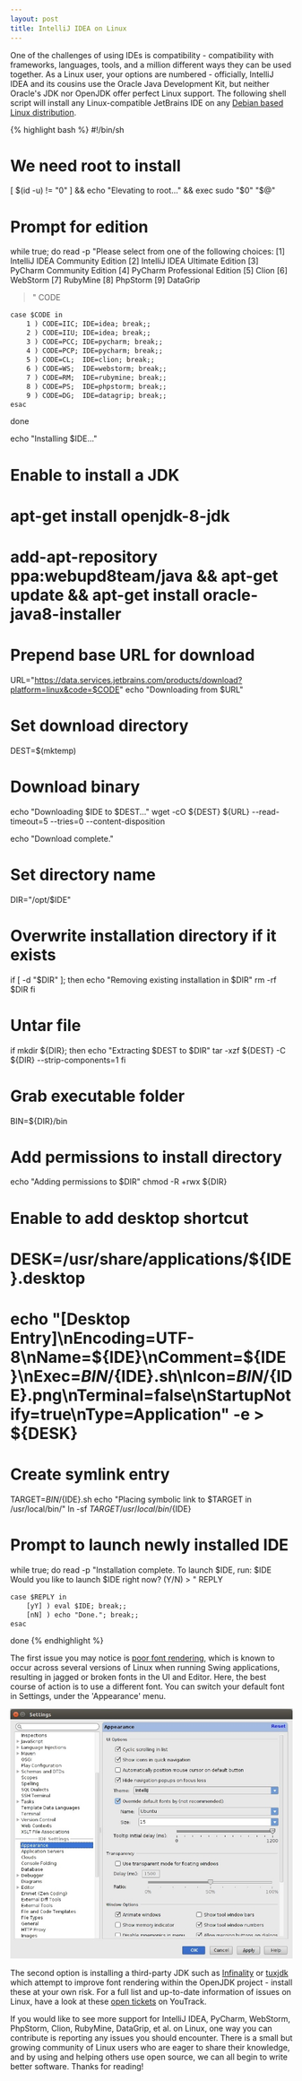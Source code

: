 ```yaml
---
layout: post
title: IntelliJ IDEA on Linux
---
```


One of the challenges of using IDEs is compatibility - compatibility with frameworks, languages, tools, and a million different ways they can be used together. As a Linux user, your options are numbered - officially, IntelliJ IDEA and its cousins use the Oracle Java Development Kit, but neither Oracle's JDK nor OpenJDK offer perfect Linux support. The following shell script will install any Linux-compatible JetBrains IDE on any [Debian based Linux distribution](https://en.wikipedia.org/wiki/List_of_Linux_distributions#Debian-based).

{% highlight bash %}
#!/bin/sh

# We need root to install
[ $(id -u) != "0" ] && echo "Elevating to root..." && exec sudo "$0" "$@"

# Prompt for edition
while true; do
    read -p "Please select from one of the following choices:
    [1] IntelliJ IDEA Community Edition
    [2] IntelliJ IDEA Ultimate Edition
    [3] PyCharm Community Edition
    [4] PyCharm Professional Edition
    [5] Clion
    [6] WebStorm
    [7] RubyMine
    [8] PhpStorm
    [9] DataGrip
   > " CODE 

    case $CODE in
        1 ) CODE=IIC; IDE=idea; break;;
        2 ) CODE=IIU; IDE=idea; break;;
        3 ) CODE=PCC; IDE=pycharm; break;;
        4 ) CODE=PCP; IDE=pycharm; break;;
        5 ) CODE=CL;  IDE=clion; break;;
        6 ) CODE=WS;  IDE=webstorm; break;;
        7 ) CODE=RM;  IDE=rubymine; break;;
        8 ) CODE=PS;  IDE=phpstorm; break;;
        9 ) CODE=DG;  IDE=datagrip; break;;
    esac
done

echo "Installing $IDE..."

# Enable to install a JDK
# apt-get install openjdk-8-jdk
# add-apt-repository ppa:webupd8team/java && apt-get update && apt-get install oracle-java8-installer

# Prepend base URL for download
URL="https://data.services.jetbrains.com/products/download?platform=linux&code=$CODE"
echo "Downloading from $URL"

# Set download directory
DEST=$(mktemp)

# Download binary
echo "Downloading $IDE to $DEST..."
wget -cO ${DEST} ${URL} --read-timeout=5 --tries=0 --content-disposition

echo "Download complete."

# Set directory name
DIR="/opt/$IDE"

# Overwrite installation directory if it exists
if [ -d "$DIR" ]; then
    echo "Removing existing installation in $DIR"
    rm -rf $DIR
fi

# Untar file
if mkdir ${DIR}; then
    echo "Extracting $DEST to $DIR"
    tar -xzf ${DEST} -C ${DIR} --strip-components=1
fi

# Grab executable folder
BIN=${DIR}/bin

# Add permissions to install directory
echo "Adding permissions to $DIR"
chmod -R +rwx ${DIR}

# Enable to add desktop shortcut
# DESK=/usr/share/applications/${IDE}.desktop
# echo "[Desktop Entry]\nEncoding=UTF-8\nName=${IDE}\nComment=${IDE}\nExec=${BIN}/${IDE}.sh\nIcon=${BIN}/${IDE}.png\nTerminal=false\nStartupNotify=true\nType=Application" -e > ${DESK}

# Create symlink entry
TARGET=${BIN}/${IDE}.sh
echo "Placing symbolic link to $TARGET in /usr/local/bin/"
ln -sf ${TARGET} /usr/local/bin/${IDE}

# Prompt to launch newly installed IDE
while true; do
    read -p "Installation complete. To launch $IDE, run: $IDE
    Would you like to launch $IDE right now? (Y/N) > " REPLY

    case $REPLY in
        [yY] ) eval $IDE; break;;
        [nN] ) echo "Done."; break;;
    esac
done
{% endhighlight %}

The first issue you may notice is [poor font rendering](http://youtrack.jetbrains.com/issue/IDEA-57233), which is known to occur across several versions of Linux when running Swing applications, resulting in jagged or broken fonts in the UI and Editor. Here, the best course of action is to use a different font. You can switch your default font in Settings, under the 'Appearance' menu.

![Override default font](/images/override_font.jpg)

The second option is installing a third-party JDK such as [Infinality](http://www.infinality.net/blog/) or [tuxjdk](https://code.google.com/p/tuxjdk/) which attempt to improve font rendering within the OpenJDK project - install these at your own risk. For a full list and up-to-date information of issues on Linux, have a look at these [open tickets](http://youtrack.jetbrains.com/issues/IDEA?q=linux+sort+by%3A+votes+desc+%23Open#issueid=IDEA-22750) on YouTrack.

If you would like to see more support for IntelliJ IDEA, PyCharm, WebStorm, PhpStorm, Clion, RubyMine, DataGrip, et al. on Linux, one way you can contribute is reporting any issues you should encounter. There is a small but growing community of Linux users who are eager to share their knowledge, and by using and helping others use open source, we can all begin to write better software. Thanks for reading!
